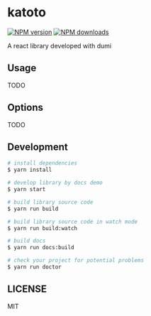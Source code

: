 # katoto

[![NPM version](https://img.shields.io/npm/v/katoto.svg?style=flat)](https://npmjs.org/package/katoto)
[![NPM downloads](http://img.shields.io/npm/dm/katoto.svg?style=flat)](https://npmjs.org/package/katoto)

A react library developed with dumi

## Usage

TODO

## Options

TODO

## Development

```bash
# install dependencies
$ yarn install

# develop library by docs demo
$ yarn start

# build library source code
$ yarn run build

# build library source code in watch mode
$ yarn run build:watch

# build docs
$ yarn run docs:build

# check your project for potential problems
$ yarn run doctor
```

## LICENSE

MIT
